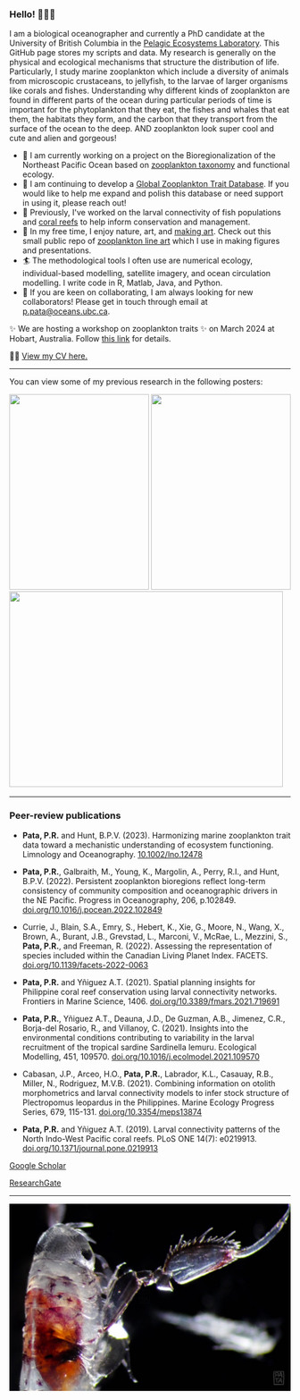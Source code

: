 ### Hello! 👋👋👋

I am a biological oceanographer and currently a PhD candidate at the University of British Columbia in the [Pelagic Ecosystems Laboratory](https://pelagicecosystems.oceans.ubc.ca/). This GitHub page stores my scripts and data. My research is generally on the physical and ecological mechanisms that structure the distribution of life. Particularly, I study marine zooplankton which include a diversity of animals from microscopic crustaceans, to jellyfish, to the larvae of larger organisms like corals and fishes. Understanding why different kinds of zooplankton are found in different parts of the ocean during particular periods of time is important for the phytoplankton that they eat, the fishes and whales that eat them, the habitats they form, and the carbon that they transport from the surface of the ocean to the deep. AND zooplankton look super cool and cute and alien and gorgeous! 

- 🌊 I am currently working on a project on the Bioregionalization of the Northeast Pacific Ocean based on [zooplankton taxonomy](https://github.com/Pelagic-Ecosystems/BC_Zooplankton_Bioregionalization) and functional ecology.
- 🦀 I am continuing to develop a [Global Zooplankton Trait Database](https://github.com/Pelagic-Ecosystems/Zooplankton_trait_database). If you would like to help me expand and polish this database or need support in using it, please reach out!
- 🐠 Previously, I've worked on the larval connectivity of fish populations and [coral reefs](https://github.com/biome-upmsi/Philippine-connectivity) to help inform conservation and management.
- 🦑 In my free time, I enjoy nature, art, and [making art](https://www.instagram.com/patrickpasta/). Check out this small public repo of [zooplankton line art](https://github.com/PatrickPata/Marine-organism-line-art) which I use in making figures and presentations.
- 🏄 The methodological tools I often use are numerical ecology, individual-based modelling, satellite imagery, and ocean circulation modelling. I write code in R, Matlab, Java, and Python.
- 🚣 If you are keen on collaborating, I am always looking for new collaborators! Please get in touch through email at p.pata@oceans.ubc.ca.

✨ We are hosting a workshop on zooplankton traits ✨ on March 2024 at Hobart, Australia. Follow [this link](https://meetings.pices.int/meetings/international/2024/zps7/program#w5) for details. 

👨‍🎓 [View my CV here.](https://github.com/PatrickPata/PatrickPata/blob/main/Pata%20-%20CV%20Feb%202023.pdf)

---
You can view some of my previous research in the following posters:

<img src="https://github.com/PatrickPata/PatrickPata/blob/main/research_posters/2017_PAMS_Coral_reef_network_model.png" width = 250, height = 350> <img src="https://github.com/PatrickPata/PatrickPata/blob/main/research_posters/2023_ASLO_Zooplankton_trait_database.jpg" width = 250, height = 350> 
<img src="https://github.com/PatrickPata/PatrickPata/blob/main/research_posters/2022_IBS_NEP_zooplankton_bioregionalization.jpg" width = 490, height = 350>

---
### Peer-review publications

- **Pata, P.R.** and Hunt, B.P.V. (2023). Harmonizing marine zooplankton trait data toward a mechanistic understanding of ecosystem functioning. Limnology and Oceanography. [10.1002/lno.12478](https://aslopubs.onlinelibrary.wiley.com/doi/full/10.1002/lno.12478)
  
- **Pata, P.R.**, Galbraith, M., Young, K., Margolin, A., Perry, R.I., and Hunt, B.P.V. (2022). Persistent zooplankton bioregions reflect long-term consistency of community composition and oceanographic drivers in the NE Pacific. Progress in Oceanography, 206, p.102849. [doi.org/10.1016/j.pocean.2022.102849](https://www.sciencedirect.com/science/article/pii/S0079661122001082)

- Currie, J., Blain, S.A., Emry, S., Hebert, K., Xie, G., Moore, N., Wang, X., Brown, A., Burant, J.B., Grevstad, L., Marconi, V., McRae, L., Mezzini, S., **Pata, P.R.**, and Freeman, R. (2022). Assessing the representation of species included within the Canadian Living Planet Index. FACETS. [doi.org/10.1139/facets-2022-0063](https://www.facetsjournal.com/doi/full/10.1139/facets-2022-0063)

- **Pata, P.R.** and Yñiguez A.T. (2021). Spatial planning insights for Philippine coral reef conservation using larval connectivity networks. Frontiers in Marine Science, 1406. [doi.org/10.3389/fmars.2021.719691](https://www.frontiersin.org/articles/10.3389/fmars.2021.719691/full)

- **Pata, P.R.**, Yñiguez A.T., Deauna, J.D., De Guzman, A.B., Jimenez, C.R., Borja-del Rosario, R., and Villanoy, C. (2021). Insights into the environmental conditions contributing to variability in the larval recruitment of the tropical sardine Sardinella lemuru. Ecological Modelling, 451, 109570. [doi.org/10.1016/j.ecolmodel.2021.109570](https://www.sciencedirect.com/science/article/pii/S0304380021001290)

- Cabasan, J.P., Arceo, H.O., **Pata, P.R.**, Labrador, K.L., Casauay, R.B., Miller, N., Rodriguez, M.V.B. (2021). Combining information on otolith morphometrics and larval connectivity models to infer stock structure of Plectropomus leopardus in the Philippines. Marine Ecology Progress Series, 679, 115-131. [doi.org/10.3354/meps13874](https://www.int-res.com/abstracts/meps/v679/p115-131)

- **Pata, P.R.** and Yñiguez A.T. (2019). Larval connectivity patterns of the North Indo-West Pacific coral reefs. PLoS ONE 14(7): e0219913. [doi.org/10.1371/journal.pone.0219913](https://journals.plos.org/plosone/article?id=10.1371/journal.pone.0219913)


[Google Scholar](https://scholar.google.com/citations?user=hRqaOHEAAAAJ&hl=en)

[ResearchGate](https://www.researchgate.net/profile/Patrick-Pata)

---

![Zooplankton image](amphipod_copepod.jpg)
